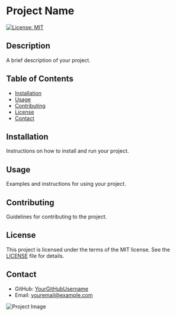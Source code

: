 # Project Name

[![License: MIT](https://img.shields.io/badge/License-MIT-yellow.svg)](https://opensource.org/licenses/MIT)

## Description

A brief description of your project.

## Table of Contents

- [Installation](#installation)
- [Usage](#usage)
- [Contributing](#contributing)
- [License](#license)
- [Contact](#contact)

## Installation

Instructions on how to install and run your project.

## Usage

Examples and instructions for using your project.

## Contributing

Guidelines for contributing to the project.

## License

This project is licensed under the terms of the MIT license. See the [LICENSE](LICENSE) file for details.

## Contact

- GitHub: [YourGitHubUsername](https://github.com/YourGitHubUsername)
- Email: [youremail@example.com](mailto:youremail@example.com)

![Project Image]([image_url_here](https://github.com/foverokavindz/Modern-Bank-App/blob/main/bank_modern_app/Image.png)https://github.com/foverokavindz/Modern-Bank-App/blob/main/bank_modern_app/Image.png?raw=true)
